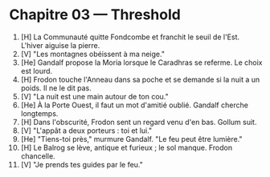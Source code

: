 # Chapitre 03 — Threshold

1. [H] La Communauté quitte Fondcombe et franchit le seuil de l'Est. L'hiver aiguise la pierre.
2. [V] "Les montagnes obéissent à ma neige."
3. [He] Gandalf propose la Moria lorsque le Caradhras se referme. Le choix est lourd.
4. [H] Frodon touche l'Anneau dans sa poche et se demande si la nuit a un poids. Il ne le dit pas.
5. [V] "La nuit est une main autour de ton cou."
6. [He] À la Porte Ouest, il faut un mot d'amitié oublié. Gandalf cherche longtemps.
7. [H] Dans l'obscurité, Frodon sent un regard venu d'en bas. Gollum suit.
8. [V] "L'appât a deux porteurs : toi et lui."
9. [He] "Tiens-toi près," murmure Gandalf. "Le feu peut être lumière."
10. [H] Le Balrog se lève, antique et furieux ; le sol manque. Frodon chancelle.
11. [V] "Je prends tes guides par le feu."
